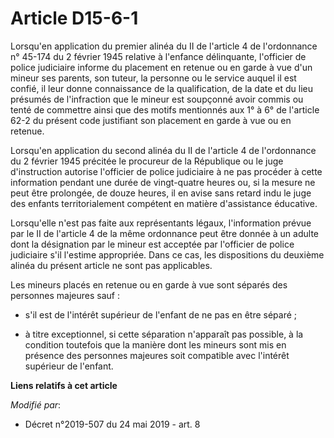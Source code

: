 # Article D15-6-1

Lorsqu'en application du premier alinéa du II de l'article 4 de l'ordonnance n° 45-174 du 2 février 1945 relative à l'enfance
délinquante, l'officier de police judiciaire informe du placement en retenue ou en garde à vue d'un mineur ses parents, son
tuteur, la personne ou le service auquel il est confié, il leur donne connaissance de la qualification, de la date et du lieu
présumés de l'infraction que le mineur est soupçonné avoir commis ou tenté de commettre ainsi que des motifs mentionnés aux
1° à 6° de l'article 62-2 du présent code justifiant son placement en garde à vue ou en retenue.

Lorsqu'en application du second alinéa du II de l'article 4 de l'ordonnance du 2 février 1945 précitée le procureur de la
République ou le juge d'instruction autorise l'officier de police judiciaire à ne pas procéder à cette information pendant
une durée de vingt-quatre heures ou, si la mesure ne peut être prolongée, de douze heures, il en avise sans retard indu le
juge des enfants territorialement compétent en matière d'assistance éducative.

Lorsqu'elle n'est pas faite aux représentants légaux, l'information prévue par le II de l'article 4 de la même ordonnance
peut être donnée à un adulte dont la désignation par le mineur est acceptée par l'officier de police judiciaire s'il l'estime
appropriée. Dans ce cas, les dispositions du deuxième alinéa du présent article ne sont pas applicables.

Les mineurs placés en retenue ou en garde à vue sont séparés des personnes majeures sauf :

- s'il est de l'intérêt supérieur de l'enfant de ne pas en être séparé ;

- à titre exceptionnel, si cette séparation n'apparaît pas possible, à la condition toutefois que la manière dont les mineurs
sont mis en présence des personnes majeures soit compatible avec l'intérêt supérieur de l'enfant.

**Liens relatifs à cet article**

_Modifié par_:

  - Décret n°2019-507 du 24 mai 2019 - art. 8
